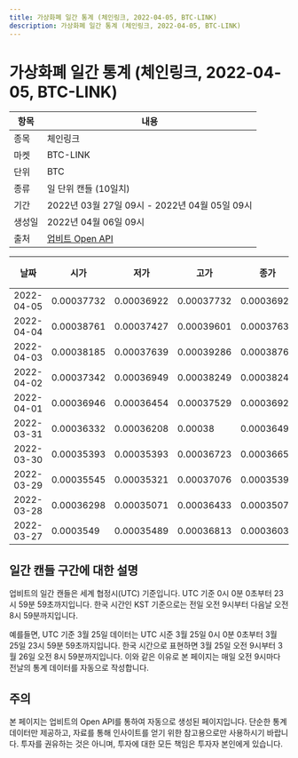 ```yaml
---
title: 가상화폐 일간 통계 (체인링크, 2022-04-05, BTC-LINK)
description: 가상화폐 일간 통계 (체인링크, 2022-04-05, BTC-LINK)
---
```



가상화폐 일간 통계 (체인링크, 2022-04-05, BTC-LINK)
===

|항목|내용|
|--|--|
|종목|체인링크|
|마켓|BTC-LINK|
|단위|BTC|
|종류|일 단위 캔들 (10일치)|
|기간|2022년 03월 27일 09시 - 2022년 04월 05일 09시|
|생성일|2022년 04월 06일 09시|
|출처|[업비트 Open API](https://docs.upbit.com)|


|날짜|시가|저가|고가|종가|비고|
|--|--|--|--|--|--|
|2022-04-05|0.00037732|0.00036922|0.00037732|0.00036922|    |
|2022-04-04|0.00038761|0.00037427|0.00039601|0.00037635|    |
|2022-04-03|0.00038185|0.00037639|0.00039286|0.00038761|    |
|2022-04-02|0.00037342|0.00036949|0.00038249|0.00038249|    |
|2022-04-01|0.00036946|0.00036454|0.00037529|0.00036924|    |
|2022-03-31|0.00036332|0.00036208|0.00038|0.0003649|    |
|2022-03-30|0.00035393|0.00035393|0.00036723|0.0003665|    |
|2022-03-29|0.00035545|0.00035321|0.00037076|0.00035393|    |
|2022-03-28|0.00036298|0.00035071|0.00036433|0.00035071|    |
|2022-03-27|0.0003549|0.00035489|0.00036813|0.0003603|    |


일간 캔들 구간에 대한 설명
---


업비트의 일간 캔들은 세계 협정시(UTC) 기준입니다. 
UTC 기준 0시 0분 0초부터 23시 59분 59초까지입니다. 
한국 시간인 KST 기준으로는 전일 오전 9시부터 다음날 오전 8시 59분까지입니다. 


예를들면, UTC 기준 3월 25일 데이터는 UTC 시준 3월 25일 0시 0분 0초부터 3월 25일 23시 59분 59초까지입니다. 
한국 시간으로 표현하면 3월 25일 오전 9시부터 3월 26일 오전 8시 59분까지입니다. 
이와 같은 이유로 본 페이지는 매일 오전 9시마다 전날의 통계 데이터를 자동으로 작성합니다. 


주의
---


본 페이지는 업비트의 Open API를 통하여 자동으로 생성된 페이지입니다. 
단순한 통계 데이터만 제공하고, 자료를 통해 인사이트를 얻기 위한 참고용으로만 사용하시기 바랍니다. 
투자를 권유하는 것은 아니며, 투자에 대한 모든 책임은 투자자 본인에게 있습니다. 
